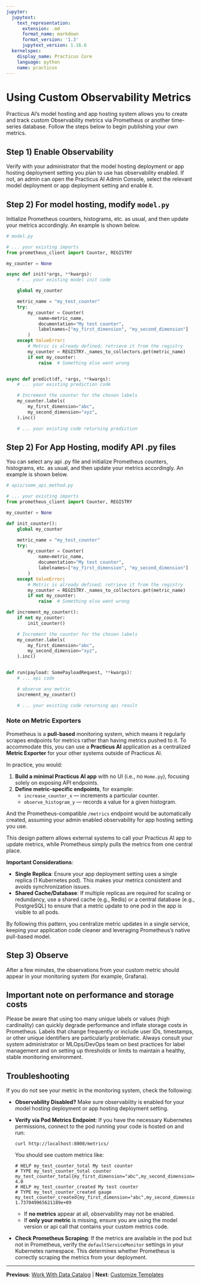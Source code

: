 ```yaml
---
jupyter:
  jupytext:
    text_representation:
      extension: .md
      format_name: markdown
      format_version: '1.3'
      jupytext_version: 1.16.6
  kernelspec:
    display_name: Practicus Core
    language: python
    name: practicus
---
```


# Using Custom Observability Metrics

Practicus AI’s model hosting and app hosting system allows you to create and track custom Observability metrics via Prometheus or another time-series database. Follow the steps below to begin publishing your own metrics.

## Step 1) Enable Observability

Verify with your administrator that the model hosting deployment or app hosting deployment setting you plan to use has observability enabled. If not, an admin can open the Practicus AI Admin Console, select the relevant model deployment or app deployment setting and enable it.

## Step 2) For model hosting, modify `model.py`

Initialize Prometheus counters, histograms, etc. as usual, and then update your metrics accordingly. An example is shown below.

```python
# model.py

# ... your existing imports
from prometheus_client import Counter, REGISTRY

my_counter = None

async def init(*args, **kwargs):
    # ... your existing model init code

    global my_counter

    metric_name = "my_test_counter"
    try:
        my_counter = Counter(
            name=metric_name,
            documentation="My test counter",
            labelnames=["my_first_dimension", "my_second_dimension"]
        )
    except ValueError:
        # Metric is already defined; retrieve it from the registry
        my_counter = REGISTRY._names_to_collectors.get(metric_name)
        if not my_counter:
            raise  # Something else went wrong


async def predict(df, *args, **kwargs):
    # ... your existing prediction code

    # Increment the counter for the chosen labels
    my_counter.labels(
        my_first_dimension="abc",
        my_second_dimension="xyz",
    ).inc()

    # ... your existing code returning prediction

```

## Step 2) For App Hosting, modify API .py files

You can select any api .py file and initialize Prometheus counters, histograms, etc. as usual, and then update your metrics accordingly. An example is shown below.

```python
# apis/some_api_method.py

# ... your existing imports
from prometheus_client import Counter, REGISTRY

my_counter = None

def init_counter():
    global my_counter

    metric_name = "my_test_counter"
    try:
        my_counter = Counter(
            name=metric_name,
            documentation="My test counter",
            labelnames=["my_first_dimension", "my_second_dimension"]
        )
    except ValueError:
        # Metric is already defined; retrieve it from the registry
        my_counter = REGISTRY._names_to_collectors.get(metric_name)
        if not my_counter:
            raise  # Something else went wrong

def increment_my_counter():
    if not my_counter:
        init_counter()

    # Increment the counter for the chosen labels
    my_counter.labels(
        my_first_dimension="abc",
        my_second_dimension="xyz",
    ).inc()


def run(payload: SomePayloadRequest, **kwargs):
    # ... api code

    # observe any metric
    increment_my_counter()

    # ... your existing code returning api result
```

### Note on Metric Exporters

Prometheus is a **pull-based** monitoring system, which means it regularly scrapes endpoints for metrics rather than having metrics pushed to it. To accommodate this, you can use a **Practicus AI** application as a centralized **Metric Exporter** for your other systems outside of Practicus AI.

In practice, you would:
1. **Build a minimal Practicus AI app** with no UI (i.e., no `Home.py`), focusing solely on exposing API endpoints.
2. **Define metric-specific endpoints**, for example:
   - `increase_counter_x` — increments a particular counter.
   - `observe_histogram_y` — records a value for a given histogram.

And the Prometheus-compatible `/metrics` endpoint would be automatically created, assuming your admin enabled observability for app hosting setting you use.

This design pattern allows external systems to call your Practicus AI app to update metrics, while Prometheus simply pulls the metrics from one central place.

**Important Considerations**:
- **Single Replica**: Ensure your app deployment setting uses a single replica (1 Kubernetes pod). This makes your metrics consistent and avoids synchronization issues.
- **Shared Cache/Database**: If multiple replicas are required for scaling or redundancy, use a shared cache (e.g., Redis) or a central database (e.g., PostgreSQL) to ensure that a metric update to one pod in the app is visible to all pods.

By following this pattern, you centralize metric updates in a single service, keeping your application code cleaner and leveraging Prometheus’s native pull-based model.


## Step 3) Observe

After a few minutes, the observations from your custom metric should appear in your monitoring system (for example, Grafana).

## Important note on performance and storage costs

Please be aware that using too many unique labels or values (high cardinality) can quickly degrade performance and inflate storage costs in Prometheus. Labels that change frequently or include user IDs, timestamps, or other unique identifiers are particularly problematic. Always consult your system administrator or MLOps/DevOps team on best practices for label management and on setting up thresholds or limits to maintain a healthy, stable monitoring environment.

## Troubleshooting

If you do not see your metric in the monitoring system, check the following:

- **Observability Disabled?** Make sure observability is enabled for your model hosting deployment or app hosting deployment setting.
- **Verify via Pod Metrics Endpoint**: If you have the necessary Kubernetes permissions, connect to the pod running your code is hosted on and run:

  ```shell
  curl http://localhost:8000/metrics/
  ```

  You should see custom metrics like:

  ```
  # HELP my_test_counter_total My test counter
  # TYPE my_test_counter_total counter
  my_test_counter_total{my_first_dimension="abc",my_second_dimension="xyz"} 4.0
  # HELP my_test_counter_created My test counter
  # TYPE my_test_counter_created gauge
  my_test_counter_created{my_first_dimension="abc",my_second_dimension="xyz"} 1.737049965621189e+09
  ```

  - If **no metrics** appear at all, observability may not be enabled.
  - If **only your metric** is missing, ensure you are using the model version or api call that contains your custom metrics code.

- **Check Prometheus Scraping**: If the metrics are available in the pod but not in Prometheus, verify the `defaultServiceMonitor` settings in your Kubernetes namespace. This determines whether Prometheus is correctly scraping the metrics from your deployment.


---

**Previous**: [Work With Data Catalog](work-with-data-catalog.md) | **Next**: [Customize Templates](customize-templates.md)
